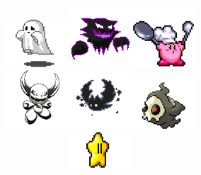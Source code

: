 <p align="center">
  <img src="ghost.gif" alt="gif ghost" width="140"/>
  <img src="gifpurple.gif" alt="gif ghost" width="140"/>
  <img src="sla.gif" alt="gif ghost" width="140"/>
  <img src="demon.gif" alt="gif ghost" width="140"/>
  <img src="MORCEGO.gif" alt="gif ghost" width="140"/>
  <img src="monster.gif" alt="gif ghost" width="140"/>
  <img src="star.gif" alt="gif ghost" width="140"/>
</p>
